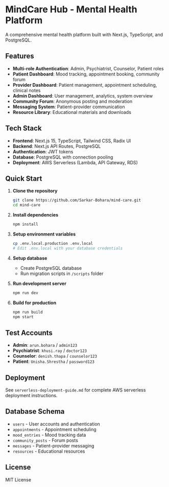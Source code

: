 # MindCare Hub - Mental Health Platform

A comprehensive mental health platform built with Next.js, TypeScript, and PostgreSQL.

## Features

- **Multi-role Authentication**: Admin, Psychiatrist, Counselor, Patient roles
- **Patient Dashboard**: Mood tracking, appointment booking, community forum
- **Provider Dashboard**: Patient management, appointment scheduling, clinical notes
- **Admin Dashboard**: User management, analytics, system overview
- **Community Forum**: Anonymous posting and moderation
- **Messaging System**: Patient-provider communication
- **Resource Library**: Educational materials and downloads

## Tech Stack

- **Frontend**: Next.js 15, TypeScript, Tailwind CSS, Radix UI
- **Backend**: Next.js API Routes, PostgreSQL
- **Authentication**: JWT tokens
- **Database**: PostgreSQL with connection pooling
- **Deployment**: AWS Serverless (Lambda, API Gateway, RDS)

## Quick Start

1. **Clone the repository**
   ```bash
   git clone https://github.com/Sarkar-Bohara/mind-care.git
   cd mind-care
   ```

2. **Install dependencies**
   ```bash
   npm install
   ```

3. **Setup environment variables**
   ```bash
   cp .env.local.production .env.local
   # Edit .env.local with your database credentials
   ```

4. **Setup database**
   - Create PostgreSQL database
   - Run migration scripts in `/scripts` folder

5. **Run development server**
   ```bash
   npm run dev
   ```

6. **Build for production**
   ```bash
   npm run build
   npm start
   ```

## Test Accounts

- **Admin**: `arun.bohara` / `admin123`
- **Psychiatrist**: `khusi.ray` / `doctor123`
- **Counselor**: `denish.thapa` / `counselor123`
- **Patient**: `Unisha.Shrestha` / `password123`

## Deployment

See `serverless-deployment-guide.md` for complete AWS serverless deployment instructions.

## Database Schema

- `users` - User accounts and authentication
- `appointments` - Appointment scheduling
- `mood_entries` - Mood tracking data
- `community_posts` - Forum posts
- `messages` - Patient-provider messaging
- `resources` - Educational resources

## License

MIT License
